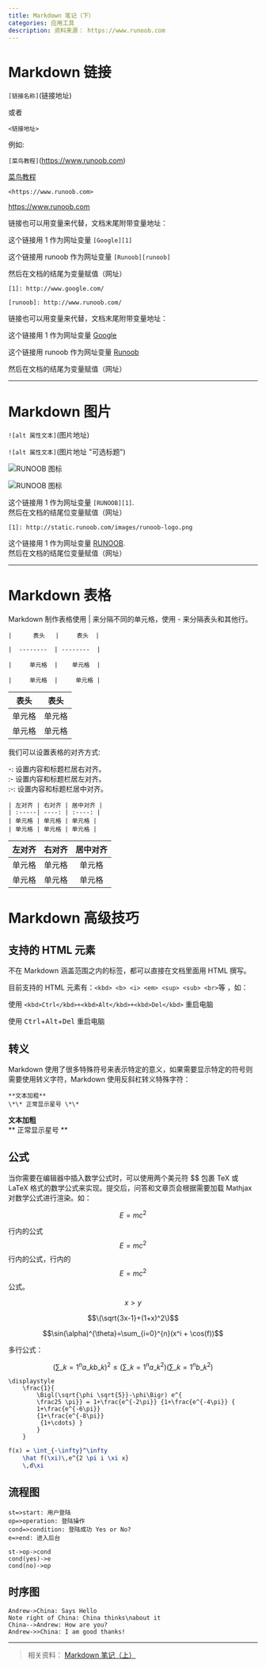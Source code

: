 ```yaml
---
title: Markdown 笔记（下）
categories: 应用工具
description: 资料来源： https://www.runoob.com 
---
```


# Markdown 链接

`[链接名称]`(链接地址)  

或者

`<链接地址>`  

例如:  

`[菜鸟教程]`(https://www.runoob.com)  

[菜鸟教程](https://www.runoob.com)  

`<https://www.runoob.com>`  

<https://www.runoob.com>  


链接也可以用变量来代替，文档末尾附带变量地址：  

这个链接用 1 作为网址变量 `[Google][1]`  

这个链接用 runoob 作为网址变量 `[Runoob][runoob]`  

然后在文档的结尾为变量赋值（网址）  


`[1]: http://www.google.com/ `  

`[runoob]: http://www.runoob.com/`  

链接也可以用变量来代替，文档末尾附带变量地址：  

这个链接用 1 作为网址变量 [Google][1]  

这个链接用 runoob 作为网址变量 [Runoob][runoob]  

然后在文档的结尾为变量赋值（网址）  

[1]: http://www.google.com/  

[runoob]: http://www.runoob.com/  

***

# Markdown 图片

`![alt 属性文本]`(图片地址)  

`![alt 属性文本]`(图片地址 "可选标题")  

![RUNOOB 图标](http://static.runoob.com/images/runoob-logo.png)  

![RUNOOB 图标](http://static.runoob.com/images/runoob-logo.png "RUNOOB")  

这个链接用 1 作为网址变量 `[RUNOOB][1]`.  
然后在文档的结尾位变量赋值（网址）  

`[1]: http://static.runoob.com/images/runoob-logo.png`  


这个链接用 1 作为网址变量 [RUNOOB][2].  
然后在文档的结尾位变量赋值（网址）  

[2]: http://static.runoob.com/images/runoob-logo.png  

***

# Markdown 表格

Markdown 制作表格使用 | 来分隔不同的单元格，使用 - 来分隔表头和其他行。  

`|      表头   |     表头  |`   

`|  --------  | --------  |`  

`|     单元格  |    单元格  |`  

`|     单元格  |     单元格 |`  

|      表头   |     表头  |  
|  --------  | --------  |  
|     单元格  |    单元格  |  
|     单元格  |     单元格 |

我们可以设置表格的对齐方式:  

-: 设置内容和标题栏居右对齐。  
:- 设置内容和标题栏居左对齐。  
:-: 设置内容和标题栏居中对齐。  

`| 左对齐 | 右对齐 | 居中对齐 |`  
`| :-----| ----: | :----: |`  
`| 单元格 | 单元格 | 单元格 |`  
`| 单元格 | 单元格 | 单元格 |`  

| 左对齐 | 右对齐 | 居中对齐 |
| :-----| ----: | :----: |
| 单元格 | 单元格 | 单元格 |
| 单元格 | 单元格 | 单元格 |

# Markdown 高级技巧

## 支持的 HTML 元素

不在 Markdown 涵盖范围之内的标签，都可以直接在文档里面用 HTML 撰写。  

目前支持的 HTML 元素有：`<kbd> <b> <i> <em> <sup> <sub> <br>`等 ，如：  

使用 `<kbd>Ctrl</kbd>+<kbd>Alt</kbd>+<kbd>Del</kbd>` 重启电脑  

使用 <kbd>Ctrl</kbd>+<kbd>Alt</kbd>+<kbd>Del</kbd> 重启电脑  

## 转义

Markdown 使用了很多特殊符号来表示特定的意义，如果需要显示特定的符号则需要使用转义字符，Markdown 使用反斜杠转义特殊字符：  

`**文本加粗**`   
`\*\* 正常显示星号 \*\*`

**文本加粗**   
\*\* 正常显示星号 \*\*

## 公式

当你需要在编辑器中插入数学公式时，可以使用两个美元符 $$ 包裹 TeX 或 LaTeX 格式的数学公式来实现。提交后，问答和文章页会根据需要加载 Mathjax 对数学公式进行渲染。如：

$$E=mc^2$$

行内的公式$$E=mc^2$$行内的公式，行内的$$E=mc^2$$公式。

$$x > y$$

$$\(\sqrt{3x-1}+(1+x)^2\)$$

$$\sin(\alpha)^{\theta}=\sum_{i=0}^{n}(x^i + \cos(f))$$

多行公式：

```math
\displaystyle
\left( \sum\_{k=1}^n a\_k b\_k \right)^2
\leq
\left( \sum\_{k=1}^n a\_k^2 \right)
\left( \sum\_{k=1}^n b\_k^2 \right)
```
```katex
\displaystyle
    \frac{1}{
        \Bigl(\sqrt{\phi \sqrt{5}}-\phi\Bigr) e^{
        \frac25 \pi}} = 1+\frac{e^{-2\pi}} {1+\frac{e^{-4\pi}} {
        1+\frac{e^{-6\pi}}
        {1+\frac{e^{-8\pi}}
         {1+\cdots} }
        }
    }
```
```latex
f(x) = \int_{-\infty}^\infty
    \hat f(\xi)\,e^{2 \pi i \xi x}
    \,d\xi
```

## 流程图

```flow
st=>start: 用户登陆
op=>operation: 登陆操作
cond=>condition: 登陆成功 Yes or No?
e=>end: 进入后台

st->op->cond
cond(yes)->e
cond(no)->op
```

## 时序图

```seq
Andrew->China: Says Hello
Note right of China: China thinks\nabout it
China-->Andrew: How are you?
Andrew->>China: I am good thanks!
```

***
> 相关资料： [Markdown 笔记（上）](https://lookoutldz.github.io/posts/%E5%BA%94%E7%94%A8%E5%B7%A5%E5%85%B7/Markdown-%E7%AC%94%E8%AE%B0(%E4%B8%8A))